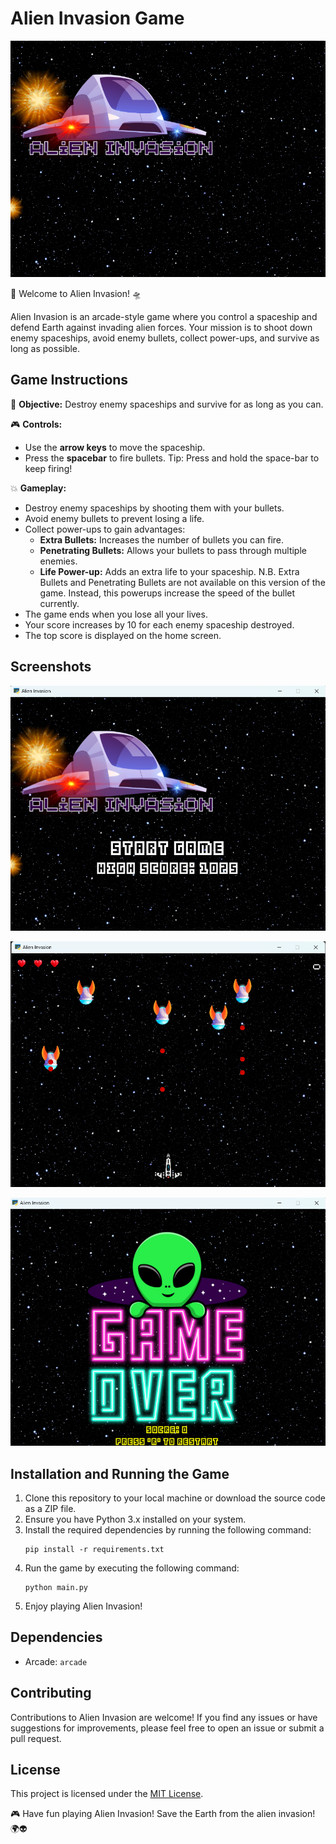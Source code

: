 # Alien Invasion Game

![Alien Invasion](img/logo.png)

🚀 Welcome to Alien Invasion! 🛸

Alien Invasion is an arcade-style game where you control a spaceship and defend Earth against invading alien forces. Your mission is to shoot down enemy spaceships, avoid enemy bullets, collect power-ups, and survive as long as possible.

## Game Instructions

👾 **Objective:** Destroy enemy spaceships and survive for as long as you can.

🎮 **Controls:**
- Use the **arrow keys** to move the spaceship.
- Press the **spacebar** to fire bullets.
Tip: Press and hold the space-bar to keep firing!

💥 **Gameplay:**
- Destroy enemy spaceships by shooting them with your bullets.
- Avoid enemy bullets to prevent losing a life.
- Collect power-ups to gain advantages:
  - **Extra Bullets:** Increases the number of bullets you can fire.
  - **Penetrating Bullets:** Allows your bullets to pass through multiple enemies.
  - **Life Power-up:** Adds an extra life to your spaceship.
  N.B. Extra Bullets and Penetrating Bullets are not available on this version of the game. Instead, this powerups increase the speed of the bullet currently. 
- The game ends when you lose all your lives.
- Your score increases by 10 for each enemy spaceship destroyed.
- The top score is displayed on the home screen.

## Screenshots
![Home page](img/home.png)

![Gameplay](img/gameplay.png)

![Game Over](img/game_ending.png)

## Installation and Running the Game

1. Clone this repository to your local machine or download the source code as a ZIP file.
2. Ensure you have Python 3.x installed on your system.
3. Install the required dependencies by running the following command:
   ```
   pip install -r requirements.txt
   ```
4. Run the game by executing the following command:
   ```
   python main.py
   ```
5. Enjoy playing Alien Invasion!

## Dependencies

- Arcade: `arcade`

## Contributing

Contributions to Alien Invasion are welcome! If you find any issues or have suggestions for improvements, please feel free to open an issue or submit a pull request.

## License

This project is licensed under the [MIT License](LICENSE).

🎮 Have fun playing Alien Invasion! Save the Earth from the alien invasion! 🌍👽